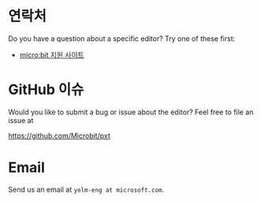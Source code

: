 # 연락처

Do you have a question about a specific editor? Try one of these first:

* [micro:bit 지원 사이트](https://support.microbit.org)

# GitHub 이슈

Would you like to submit a bug or issue about the editor? Feel free to file an issue at

https://github.com/Microbit/pxt

# Email

Send us an email at `yelm-eng at microsoft.com`.